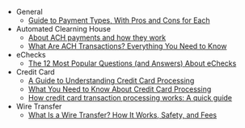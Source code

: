 - General
    - [Guide to Payment Types, With Pros and Cons for Each](https://www.investopedia.com/terms/p/payment.asp)
- Automated Clearning House
    - [About ACH payments and how they work](https://paysimple.com/faq/what-is-ach/)
    - [What Are ACH Transactions? Everything You Need to Know](https://paysimple.com/blog/what-are-ach-transactions-everything-you-need-to-know/)
- eChecks
    -   [The 12 Most Popular Questions (and Answers) About eChecks](https://paysimple.com/blog/how-do-echecks-work/)
- Credit Card
    - [A Guide to Understanding Credit Card Processing](https://www.uschamber.com/co/run/finance/guide-to-credit-card-processing)
    - [What You Need to Know About Credit Card Processing](https://www.uschamber.com/co/run/finance/credit-card-processing-guide)
    - [How credit card transaction processing works: A quick guide](https://stripe.com/resources/more/how-credit-card-transaction-processing-works-a-quick-guide)
- Wire Transfer
    - [What Is a Wire Transfer? How It Works, Safety, and Fees](https://www.investopedia.com/terms/w/wiretransfer.asp)
